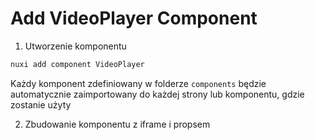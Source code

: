 # Add VideoPlayer Component

1. Utworzenie komponentu
```sh
nuxi add component VideoPlayer
```

Każdy komponent zdefiniowany w folderze `components` będzie automatycznie zaimportowany do każdej strony lub komponentu, gdzie zostanie użyty

2. Zbudowanie komponentu z iframe i propsem

